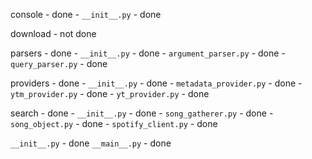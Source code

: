 console - done
    - `__init__.py` - done

download - not done

parsers - done
    - `__init__.py` - done
    - `argument_parser.py` - done
    - `query_parser.py` - done

providers - done
    - `__init__.py` - done
    - `metadata_provider.py` - done
    - `ytm_provider.py` - done
    - `yt_provider.py` - done

search - done
    - `__init__.py` - done
    - `song_gatherer.py` - done
    - `song_object.py` - done
    - `spotify_client.py` - done

`__init__.py` - done
`__main__.py` - done
